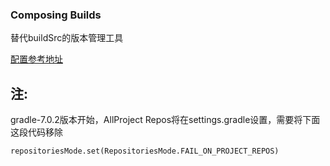 ### Composing Builds

替代buildSrc的版本管理工具

[配置参考地址](https://blog.csdn.net/Json_Jerry/article/details/112860914)

## 注:
gradle-7.0.2版本开始，AllProject Repos将在settings.gradle设置，需要将下面这段代码移除

```
repositoriesMode.set(RepositoriesMode.FAIL_ON_PROJECT_REPOS)
```